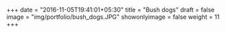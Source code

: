 +++
date = "2016-11-05T19:41:01+05:30"
title = "Bush dogs"
draft = false
image = "img/portfolio/bush_dogs.JPG"
showonlyimage = false
weight = 11
+++